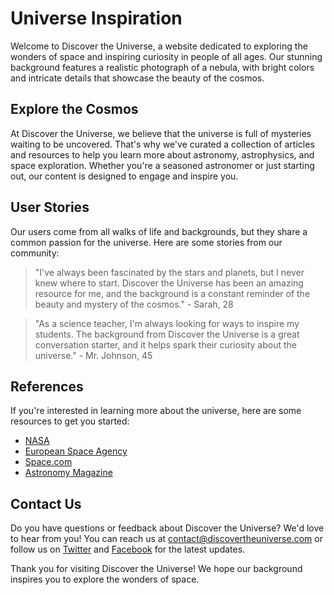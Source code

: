 <!--font:Cabin-->

# Universe Inspiration

Welcome to Discover the Universe, a website dedicated to exploring the wonders of space and inspiring curiosity in people of all ages. Our stunning background features a realistic photograph of a nebula, with bright colors and intricate details that showcase the beauty of the cosmos.

## Explore the Cosmos

At Discover the Universe, we believe that the universe is full of mysteries waiting to be uncovered. That's why we've curated a collection of articles and resources to help you learn more about astronomy, astrophysics, and space exploration. Whether you're a seasoned astronomer or just starting out, our content is designed to engage and inspire you.

## User Stories

Our users come from all walks of life and backgrounds, but they share a common passion for the universe. Here are some stories from our community:

> "I've always been fascinated by the stars and planets, but I never knew where to start. Discover the Universe has been an amazing resource for me, and the background is a constant reminder of the beauty and mystery of the cosmos." - Sarah, 28

> "As a science teacher, I'm always looking for ways to inspire my students. The background from Discover the Universe is a great conversation starter, and it helps spark their curiosity about the universe." - Mr. Johnson, 45

## References

If you're interested in learning more about the universe, here are some resources to get you started:

- [NASA](#)
- [European Space Agency](#)
- [Space.com](#)
- [Astronomy Magazine](#)

## Contact Us

Do you have questions or feedback about Discover the Universe? We'd love to hear from you! You can reach us at [contact@discovertheuniverse.com](mailto:contact@discovertheuniverse.com) or follow us on [Twitter](#) and [Facebook](#) for the latest updates. 

Thank you for visiting Discover the Universe! We hope our background inspires you to explore the wonders of space.

<!--

Write me content for website with wallpaper which alt text is:

"A realistic photograph of a nebula, with bright colors and intricate details that showcase the beauty of the universe."

The name/title of the page should not be 1:1 copy of the alt text but rather a real content of the website which is using this wallpaper.

- Use markdown format 
- Start with heading
- Heading should be short and concise
- The content should look like a real website 
- The website should not be about the wallpaper, wallpaper is just a related background
- Heading should be contain work "wallpaper" or "background"
- Include real sections like references, contact, user stories, etc. use things relevant to the page purpose.
- Feel free to use structure like headings, bullets, numbering, blockquotes, paragraphs, horizontal lines, etc.
- You can use formatting like bold or _italic_
- You can include UTF-8 emojis
- Links should be only #hash anchors (and you can refer to the document itself)
- Do not include images


---


# Cosmic Dreams: A Wallpaper to Inspire Your Imagination

Welcome to Cosmic Dreams, a website dedicated to exploring the wonders of the universe and inspiring your imagination. Our stunning wallpaper features a realistic photograph of a nebula, with bright colors and intricate details that showcase the beauty of the cosmos.

## Explore the Universe

At Cosmic Dreams, we believe that the universe is full of mysteries waiting to be discovered. That's why we've curated a collection of articles and resources to help you learn more about astronomy, astrophysics, and space exploration. Whether you're a seasoned astronomer or just starting out, our content is designed to engage and inspire you.

## User Stories

Our users come from all walks of life and backgrounds, but they share a common passion for the universe. Here are some stories from our community:

> "I've always been fascinated by the stars and planets, but I never knew where to start. Cosmic Dreams has been an amazing resource for me, and the wallpaper is a constant reminder of the beauty and mystery of the universe." - Sarah, 28

> "As a science teacher, I'm always looking for ways to inspire my students. The wallpaper from Cosmic Dreams is a great conversation starter, and it helps spark their curiosity about the universe." - Mr. Johnson, 45

## References

If you're interested in learning more about the universe, here are some resources to get you started:

- [NASA](#)
- [European Space Agency](#)
- [Space.com](#)
- [Astronomy Magazine](#)

## Contact Us

Do you have questions or feedback about Cosmic Dreams? We'd love to hear from you! You can reach us at [contact@cosmicdreams.com](mailto:contact@cosmicdreams.com) or follow us on [Twitter](#) and [Facebook](#) for the latest updates. 

Thank you for visiting Cosmic Dreams! We hope our wallpaper inspires you to explore the wonders of the universe.


---


Heading should not include word "wallpaper". The website should not be about the wallpaper itself, wallpaper is just a related background, rewrite whole content.


---


# Discover the Universe: A Source of Inspiration for Curious Minds

Welcome to Discover the Universe, a website dedicated to exploring the wonders of space and inspiring curiosity in people of all ages. Our stunning background features a realistic photograph of a nebula, with bright colors and intricate details that showcase the beauty of the cosmos.

## Explore the Cosmos

At Discover the Universe, we believe that the universe is full of mysteries waiting to be uncovered. That's why we've curated a collection of articles and resources to help you learn more about astronomy, astrophysics, and space exploration. Whether you're a seasoned astronomer or just starting out, our content is designed to engage and inspire you.

## User Stories

Our users come from all walks of life and backgrounds, but they share a common passion for the universe. Here are some stories from our community:

> "I've always been fascinated by the stars and planets, but I never knew where to start. Discover the Universe has been an amazing resource for me, and the background is a constant reminder of the beauty and mystery of the cosmos." - Sarah, 28

> "As a science teacher, I'm always looking for ways to inspire my students. The background from Discover the Universe is a great conversation starter, and it helps spark their curiosity about the universe." - Mr. Johnson, 45

## References

If you're interested in learning more about the universe, here are some resources to get you started:

- [NASA](#)
- [European Space Agency](#)
- [Space.com](#)
- [Astronomy Magazine](#)

## Contact Us

Do you have questions or feedback about Discover the Universe? We'd love to hear from you! You can reach us at [contact@discovertheuniverse.com](mailto:contact@discovertheuniverse.com) or follow us on [Twitter](#) and [Facebook](#) for the latest updates. 

Thank you for visiting Discover the Universe! We hope our background inspires you to explore the wonders of space.

-->
